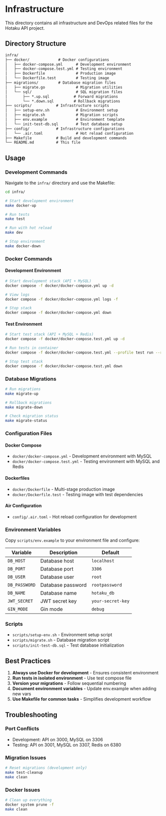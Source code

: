# Infrastructure

This directory contains all infrastructure and DevOps related files for the Hotaku API project.

## Directory Structure

```txt
infra/
├── docker/             # Docker configurations
│   ├── docker-compose.yml      # Development environment
│   ├── docker-compose.test.yml # Testing environment
│   ├── Dockerfile              # Production image
│   └── Dockerfile.test         # Testing image
├── migrations/         # Database migration files
│   ├── migrate.go              # Migration utilities
│   └── sql/                    # SQL migration files
│       ├── *.up.sql           # Forward migrations
│       └── *.down.sql         # Rollback migrations
├── scripts/           # Infrastructure scripts
│   ├── setup-env.sh            # Environment setup
│   ├── migrate.sh              # Migration scripts
│   ├── env.example             # Environment template
│   └── init-test-db.sql        # Test database setup
├── config/            # Infrastructure configurations
│   └── .air.toml               # Hot reload configuration
├── Makefile           # Build and development commands
└── README.md          # This file
```

## Usage

### Development Commands

Navigate to the `infra/` directory and use the Makefile:

```bash
cd infra/

# Start development environment
make docker-up

# Run tests
make test

# Run with hot reload
make dev

# Stop environment
make docker-down
```

### Docker Commands

#### Development Environment

```bash
# Start development stack (API + MySQL)
docker compose -f docker/docker-compose.yml up -d

# View logs
docker compose -f docker/docker-compose.yml logs -f

# Stop stack
docker compose -f docker/docker-compose.yml down
```

#### Test Environment

```bash
# Start test stack (API + MySQL + Redis)
docker compose -f docker/docker-compose.test.yml up -d

# Run tests in container
docker compose -f docker/docker-compose.test.yml --profile test run --rm test-runner

# Stop test stack
docker compose -f docker/docker-compose.test.yml down
```

### Database Migrations

```bash
# Run migrations
make migrate-up

# Rollback migrations
make migrate-down

# Check migration status
make migrate-status
```

### Configuration Files

#### Docker Compose

- `docker/docker-compose.yml` - Development environment with MySQL
- `docker/docker-compose.test.yml` - Testing environment with MySQL and Redis

#### Dockerfiles

- `docker/Dockerfile` - Multi-stage production image
- `docker/Dockerfile.test` - Testing image with test dependencies

#### Air Configuration

- `config/.air.toml` - Hot reload configuration for development

### Environment Variables

Copy `scripts/env.example` to your environment file and configure:

| Variable | Description | Default |
|----------|-------------|---------|
| `DB_HOST` | Database host | `localhost` |
| `DB_PORT` | Database port | `3306` |
| `DB_USER` | Database user | `root` |
| `DB_PASSWORD` | Database password | `rootpassword` |
| `DB_NAME` | Database name | `hotaku_db` |
| `JWT_SECRET` | JWT secret key | `your-secret-key` |
| `GIN_MODE` | Gin mode | `debug` |

### Scripts

- `scripts/setup-env.sh` - Environment setup script
- `scripts/migrate.sh` - Database migration script
- `scripts/init-test-db.sql` - Test database initialization

## Best Practices

1. **Always use Docker for development** - Ensures consistent environment
2. **Run tests in isolated environment** - Use test compose file
3. **Version your migrations** - Follow sequential numbering
4. **Document environment variables** - Update env.example when adding new vars
5. **Use Makefile for common tasks** - Simplifies development workflow

## Troubleshooting

### Port Conflicts

- Development: API on 3000, MySQL on 3306
- Testing: API on 3001, MySQL on 3307, Redis on 6380

### Migration Issues

```bash
# Reset migrations (development only)
make test-cleanup
make clean
```

### Docker Issues

```bash
# Clean up everything
docker system prune -f
make clean
```
